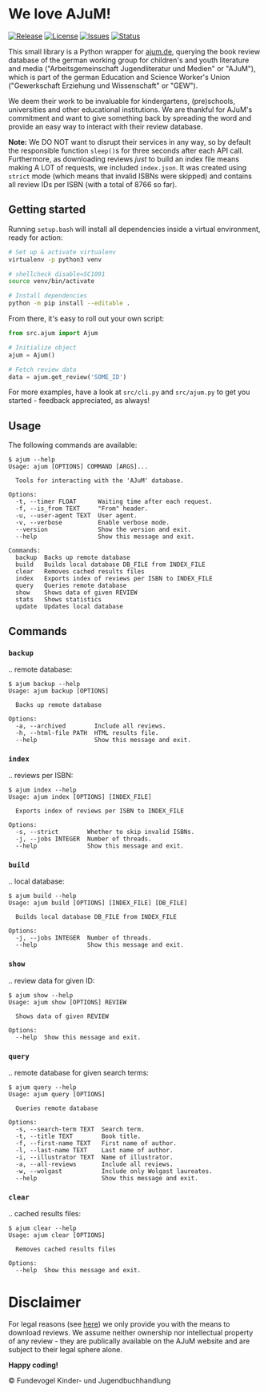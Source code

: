 # We love AJuM!
[![Release](https://img.shields.io/github/release/Fundevogel/we-love-ajum.svg)](https://github.com/Fundevogel/we-love-ajum/releases) [![License](https://img.shields.io/github/license/Fundevogel/we-love-ajum.svg)](https://github.com/Fundevogel/we-love-ajum/blob/master/LICENSE) [![Issues](https://img.shields.io/github/issues/Fundevogel/we-love-ajum.svg)](https://github.com/Fundevogel/we-love-ajum/issues) [![Status](https://travis-ci.org/fundevogel/we-love-ajum.svg?branch=master)](https://travis-ci.org/fundevogel/we-love-ajum)

This small library is a Python wrapper for [ajum.de](https://www.ajum.de/index.php?s=datenbank), querying the book review database of the german working group for children's and youth literature and media ("Arbeitsgemeinschaft Jugendliteratur und Medien" or "AJuM"), which is part of the german Education and Science Worker's Union ("Gewerkschaft Erziehung und Wissenschaft" or "GEW").

We deem their work to be invaluable for kindergartens, (pre)schools, universities and other educational institutions. We are thankful for AJuM's commitment and want to give something back by spreading the word and provide an easy way to interact with their review database.

**Note:** We DO NOT want to disrupt their services in any way, so by default the responsible function `sleep()`s for three seconds after each API call. Furthermore, as downloading reviews *just* to build an index file means making A LOT of requests, we included `index.json`. It was created using `strict` mode (which means that invalid ISBNs were skipped) and contains all review IDs per ISBN (with a total of 8766 so far).


## Getting started

Running `setup.bash` will install all dependencies inside a virtual environment, ready for action:

```bash
# Set up & activate virtualenv
virtualenv -p python3 venv

# shellcheck disable=SC1091
source venv/bin/activate

# Install dependencies
python -m pip install --editable .
```

From there, it's easy to roll out your own script:

```python
from src.ajum import Ajum

# Initialize object
ajum = Ajum()

# Fetch review data
data = ajum.get_review('SOME_ID')
```

For more examples, have a look at `src/cli.py` and `src/ajum.py` to get you started - feedback appreciated, as always!


## Usage

The following commands are available:

```text
$ ajum --help
Usage: ajum [OPTIONS] COMMAND [ARGS]...

  Tools for interacting with the 'AJuM' database.

Options:
  -t, --timer FLOAT      Waiting time after each request.
  -f, --is_from TEXT     "From" header.
  -u, --user-agent TEXT  User agent.
  -v, --verbose          Enable verbose mode.
  --version              Show the version and exit.
  --help                 Show this message and exit.

Commands:
  backup  Backs up remote database
  build   Builds local database DB_FILE from INDEX_FILE
  clear   Removes cached results files
  index   Exports index of reviews per ISBN to INDEX_FILE
  query   Queries remote database
  show    Shows data of given REVIEW
  stats   Shows statistics
  update  Updates local database
```


## Commands

### `backup`

.. remote database:

```text
$ ajum backup --help
Usage: ajum backup [OPTIONS]

  Backs up remote database

Options:
  -a, --archived        Include all reviews.
  -h, --html-file PATH  HTML results file.
  --help                Show this message and exit.
```


### `index`

.. reviews per ISBN:

```text
$ ajum index --help
Usage: ajum index [OPTIONS] [INDEX_FILE]

  Exports index of reviews per ISBN to INDEX_FILE

Options:
  -s, --strict        Whether to skip invalid ISBNs.
  -j, --jobs INTEGER  Number of threads.
  --help              Show this message and exit.
```


### `build`

.. local database:

```text
$ ajum build --help
Usage: ajum build [OPTIONS] [INDEX_FILE] [DB_FILE]

  Builds local database DB_FILE from INDEX_FILE

Options:
  -j, --jobs INTEGER  Number of threads.
  --help              Show this message and exit.
```


### `show`

.. review data for given ID:

```text
$ ajum show --help
Usage: ajum show [OPTIONS] REVIEW

  Shows data of given REVIEW

Options:
  --help  Show this message and exit.
```


### `query`

.. remote database for given search terms:

```text
$ ajum query --help
Usage: ajum query [OPTIONS]

  Queries remote database

Options:
  -s, --search-term TEXT  Search term.
  -t, --title TEXT        Book title.
  -f, --first-name TEXT   First name of author.
  -l, --last-name TEXT    Last name of author.
  -i, --illustrator TEXT  Name of illustrator.
  -a, --all-reviews       Include all reviews.
  -w, --wolgast           Include only Wolgast laureates.
  --help                  Show this message and exit.
```


### `clear`

.. cached results files:

```text
$ ajum clear --help
Usage: ajum clear [OPTIONS]

  Removes cached results files

Options:
  --help  Show this message and exit.
```


# Disclaimer

For legal reasons (see [here](https://www.ajum.de/html/nutzungserlaubnis_f_rezensionen.pdf)) we only provide you with the means to download reviews. We assume neither ownership nor intellectual property of any review - they are publically available on the AJuM website and are subject to their legal sphere alone.

**Happy coding!**


:copyright: Fundevogel Kinder- und Jugendbuchhandlung
